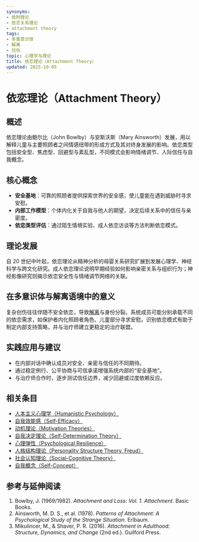 ```yaml
---
synonyms:
- 依附理论
- 依恋关系理论
- attachment theory
tags:
- 多重意识体
- 解离
- 创伤
topic: 心理学与理论
title: 依恋理论（Attachment Theory）
updated: 2025-10-05
---
```


# 依恋理论（Attachment Theory）

## 概述

依恋理论由鲍尔比（John Bowlby）与安斯沃斯（Mary Ainsworth）发展，用以解释儿童与主要照顾者之间情感纽带的形成方式及其对终身发展的影响。依恋类型包括安全型、焦虑型、回避型与紊乱型，不同模式会影响情绪调节、人际信任与自我概念。

## 核心概念

- **安全基地**：可靠的照顾者提供探索世界的安全感，使儿童能在遇到威胁时寻求安慰。
- **内部工作模型**：个体内化关于自我与他人的期望，决定后续关系中的信任与亲密度。
- **依恋类型评估**：通过陌生情境实验、成人依恋访谈等方法判断依恋模式。

## 理论发展

自 20 世纪中叶起，依恋理论从精神分析的母婴关系研究扩展到发展心理学、神经科学与跨文化研究。成人依恋理论说明早期经验如何影响亲密关系与组织行为；神经影像研究则揭示依恋安全性与情绪调节网络的关联。

## 在多意识体与解离语境中的意义

复杂创伤往往伴随不安全依恋，导致[解离](Dissociation.md)与身份分裂。系统成员可能分别承载不同的依恋需求，如保护者内化照顾者角色、儿童部分寻求安慰。识别依恋模式有助于制定内部支持策略，并与治疗师建立更稳定的治疗联盟。

## 实践应用与建议

- 在内部对话中确认成员对安全、亲密与信任的不同期待。
- 通过稳定例行、公平协商与可信承诺增强系统内部的“安全基地”。
- 与治疗师合作时，逐步测试信任边界，减少回避或过度依赖反应。

## 相关条目

- [人本主义心理学（Humanistic Psychology）](Humanistic-Psychology.md)
- [自我效能感（Self-Efficacy）](Self-Efficacy.md)
- [动机理论（Motivation Theories）](Motivation-Theories.md)
- [自我决定理论（Self-Determination Theory）](Self-Determination-Theory.md)
- [心理弹性（Psychological Resilience）](Psychological-Resilience.md)
- [人格结构理论（Personality Structure Theory, Freud）](Personality-Structure-Theory.md)
- [社会认知理论（Social-Cognitive Theory）](Social-Cognitive-Theory.md)
- [自我概念（Self-Concept）](Self-Concept.md)

## 参考与延伸阅读

1. Bowlby, J. (1969/1982). *Attachment and Loss: Vol. 1. Attachment*. Basic Books.
2. Ainsworth, M. D. S., et al. (1978). *Patterns of Attachment: A Psychological Study of the Strange Situation*. Erlbaum.
3. Mikulincer, M., & Shaver, P. R. (2016). *Attachment in Adulthood: Structure, Dynamics, and Change* (2nd ed.). Guilford Press.
